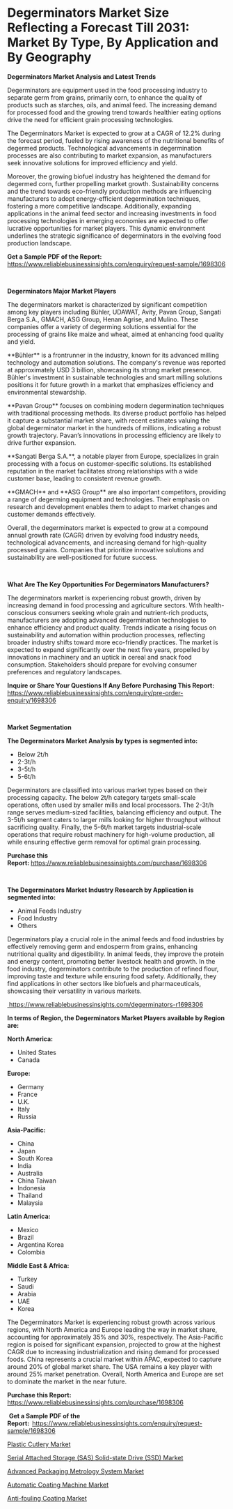 <p><h1>Degerminators Market Size Reflecting a Forecast Till 2031: Market By Type, By Application and By Geography</h1></p><p><strong>Degerminators Market Analysis and Latest Trends</strong></p>
<p><p>Degerminators are equipment used in the food processing industry to separate germ from grains, primarily corn, to enhance the quality of products such as starches, oils, and animal feed. The increasing demand for processed food and the growing trend towards healthier eating options drive the need for efficient grain processing technologies.</p><p>The Degerminators Market is expected to grow at a CAGR of 12.2% during the forecast period, fueled by rising awareness of the nutritional benefits of degermed products. Technological advancements in degermination processes are also contributing to market expansion, as manufacturers seek innovative solutions for improved efficiency and yield.</p><p>Moreover, the growing biofuel industry has heightened the demand for degermed corn, further propelling market growth. Sustainability concerns and the trend towards eco-friendly production methods are influencing manufacturers to adopt energy-efficient degermination techniques, fostering a more competitive landscape. Additionally, expanding applications in the animal feed sector and increasing investments in food processing technologies in emerging economies are expected to offer lucrative opportunities for market players. This dynamic environment underlines the strategic significance of degerminators in the evolving food production landscape.</p></p>
<p><strong>Get a Sample PDF of the Report:&nbsp;</strong> <a href="https://www.reliablebusinessinsights.com/enquiry/request-sample/1698306?utm_campaign=1094&utm_medium=2&utm_source=Github&utm_content=ia&utm_term=04102024&utm_id=degerminators">https://www.reliablebusinessinsights.com/enquiry/request-sample/1698306</a></p>
<p>&nbsp;</p>
<p><strong>Degerminators Major Market Players</strong></p>
<p><p>The degerminators market is characterized by significant competition among key players including Bühler, UDAWAT, Avity, Pavan Group, Sangati Berga S.A., GMACH, ASG Group, Henan Agrise, and Mulino. These companies offer a variety of degerming solutions essential for the processing of grains like maize and wheat, aimed at enhancing food quality and yield.</p><p>**Bühler** is a frontrunner in the industry, known for its advanced milling technology and automation solutions. The company's revenue was reported at approximately USD 3 billion, showcasing its strong market presence. Bühler's investment in sustainable technologies and smart milling solutions positions it for future growth in a market that emphasizes efficiency and environmental stewardship.</p><p>**Pavan Group** focuses on combining modern degermination techniques with traditional processing methods. Its diverse product portfolio has helped it capture a substantial market share, with recent estimates valuing the global degerminator market in the hundreds of millions, indicating a robust growth trajectory. Pavan’s innovations in processing efficiency are likely to drive further expansion.</p><p>**Sangati Berga S.A.**, a notable player from Europe, specializes in grain processing with a focus on customer-specific solutions. Its established reputation in the market facilitates strong relationships with a wide customer base, leading to consistent revenue growth.</p><p>**GMACH** and **ASG Group** are also important competitors, providing a range of degerming equipment and technologies. Their emphasis on research and development enables them to adapt to market changes and customer demands effectively.</p><p>Overall, the degerminators market is expected to grow at a compound annual growth rate (CAGR) driven by evolving food industry needs, technological advancements, and increasing demand for high-quality processed grains. Companies that prioritize innovative solutions and sustainability are well-positioned for future success.</p></p>
<p>&nbsp;</p>
<p><strong>What Are The Key Opportunities For Degerminators Manufacturers?</strong></p>
<p><p>The degerminators market is experiencing robust growth, driven by increasing demand in food processing and agriculture sectors. With health-conscious consumers seeking whole grain and nutrient-rich products, manufacturers are adopting advanced degermination technologies to enhance efficiency and product quality. Trends indicate a rising focus on sustainability and automation within production processes, reflecting broader industry shifts toward more eco-friendly practices. The market is expected to expand significantly over the next five years, propelled by innovations in machinery and an uptick in cereal and snack food consumption. Stakeholders should prepare for evolving consumer preferences and regulatory landscapes.</p></p>
<p><strong>Inquire or Share Your Questions If Any Before Purchasing This Report:</strong> <a href="https://www.reliablebusinessinsights.com/enquiry/pre-order-enquiry/1698306?utm_campaign=1094&utm_medium=2&utm_source=Github&utm_content=ia&utm_term=04102024&utm_id=degerminators">https://www.reliablebusinessinsights.com/enquiry/pre-order-enquiry/1698306</a></p>
<p>&nbsp;</p>
<p><strong>Market Segmentation</strong></p>
<p><strong>The Degerminators Market Analysis by types is segmented into:</strong></p>
<p><ul><li>Below 2t/h</li><li>2-3t/h</li><li>3-5t/h</li><li>5-6t/h</li></ul></p>
<p><p>Degerminators are classified into various market types based on their processing capacity. The below 2t/h category targets small-scale operations, often used by smaller mills and local processors. The 2-3t/h range serves medium-sized facilities, balancing efficiency and output. The 3-5t/h segment caters to larger mills looking for higher throughput without sacrificing quality. Finally, the 5-6t/h market targets industrial-scale operations that require robust machinery for high-volume production, all while ensuring effective germ removal for optimal grain processing.</p></p>
<p><strong>Purchase this Report:&nbsp;</strong><a href="https://www.reliablebusinessinsights.com/purchase/1698306?utm_campaign=1094&utm_medium=2&utm_source=Github&utm_content=ia&utm_term=04102024&utm_id=degerminators">https://www.reliablebusinessinsights.com/purchase/1698306</a></p>
<p>&nbsp;</p>
<p><strong>The Degerminators Market Industry Research by Application is segmented into:</strong></p>
<p><ul><li>Animal Feeds Industry</li><li>Food Industry</li><li>Others</li></ul></p>
<p><p>Degerminators play a crucial role in the animal feeds and food industries by effectively removing germ and endosperm from grains, enhancing nutritional quality and digestibility. In animal feeds, they improve the protein and energy content, promoting better livestock health and growth. In the food industry, degerminators contribute to the production of refined flour, improving taste and texture while ensuring food safety. Additionally, they find applications in other sectors like biofuels and pharmaceuticals, showcasing their versatility in various markets.</p></p>
<p><a href="https://www.reliablebusinessinsights.com/degerminators-r1698306?utm_campaign=1094&utm_medium=2&utm_source=Github&utm_content=ia&utm_term=04102024&utm_id=degerminators">&nbsp;https://www.reliablebusinessinsights.com/degerminators-r1698306</a></p>
<p><strong>In terms of Region, the Degerminators Market Players available by Region are:</strong></p>
<p>
    <p> <strong> North America: </strong>
        <ul>
            <li>United States</li>
            <li>Canada</li>
        </ul>
        </p> 
    <p> <strong> Europe: </strong>
        <ul>
            <li>Germany</li>
            <li>France</li>
            <li>U.K.</li>
            <li>Italy</li>
            <li>Russia</li>
        </ul>
        </p> 
    <p> <strong> Asia-Pacific: </strong>
        <ul>
            <li>China</li>
            <li>Japan</li>
            <li>South Korea</li>
            <li>India</li>
            <li>Australia</li>
            <li>China Taiwan</li>
            <li>Indonesia</li>
            <li>Thailand</li>
            <li>Malaysia</li>
        </ul>
        </p> 
    <p> <strong> Latin America: </strong>
        <ul>
            <li>Mexico</li>
            <li>Brazil</li>
            <li>Argentina Korea</li>
            <li>Colombia</li>
        </ul>
        </p> 
    <p> <strong> Middle East & Africa: </strong>
        <ul>
            <li>Turkey</li>
            <li>Saudi</li>
            <li>Arabia</li>
            <li>UAE</li>
            <li>Korea</li>
        </ul>
    </p>
    </p>
<p><p>The Degerminators Market is experiencing robust growth across various regions, with North America and Europe leading the way in market share, accounting for approximately 35% and 30%, respectively. The Asia-Pacific region is poised for significant expansion, projected to grow at the highest CAGR due to increasing industrialization and rising demand for processed foods. China represents a crucial market within APAC, expected to capture around 20% of global market share. The USA remains a key player with around 25% market penetration. Overall, North America and Europe are set to dominate the market in the near future.</p></p>
<p><strong>Purchase this Report: </strong><a href="https://www.reliablebusinessinsights.com/purchase/1698306?utm_campaign=1094&utm_medium=2&utm_source=Github&utm_content=ia&utm_term=04102024&utm_id=degerminators">https://www.reliablebusinessinsights.com/purchase/1698306</a></p>
<p>&nbsp;<strong>Get a Sample PDF of the Report:&nbsp;&nbsp;</strong><a href="https://www.reliablebusinessinsights.com/enquiry/request-sample/1698306?utm_campaign=1094&utm_medium=2&utm_source=Github&utm_content=ia&utm_term=04102024&utm_id=degerminators">https://www.reliablebusinessinsights.com/enquiry/request-sample/1698306</a></p>
<p><strong></strong></p>
<p><p><a href="https://www.linkedin.com/pulse/top-trends-transforming-plastic-cutlery-market-2024-2031-mileele-eovtc?utm_campaign=1094&utm_medium=2&utm_source=Github&utm_content=ia&utm_term=04102024&utm_id=degerminators">Plastic Cutlery Market</a></p><p><a href="https://issuu.com/reportprime-2/docs/serial-attached-storage-sas-solid-s_a0320fb32e34f0?utm_campaign=1094&utm_medium=2&utm_source=Github&utm_content=ia&utm_term=04102024&utm_id=degerminators">Serial Attached Storage  (SAS) Solid-state Drive  (SSD) Market</a></p><p><a href="https://issuu.com/reportprime-2/docs/advanced-packaging-metrology-system_14f59806461e39?utm_campaign=1094&utm_medium=2&utm_source=Github&utm_content=ia&utm_term=04102024&utm_id=degerminators">Advanced Packaging Metrology System Market</a></p><p><a href="https://github.com/NathanColeman327/Market-Research-Report-List-1/blob/main/automatic-coating-machine-market.md?utm_campaign=1094&utm_medium=2&utm_source=Github&utm_content=ia&utm_term=04102024&utm_id=degerminators">Automatic Coating Machine Market</a></p><p><a href="https://github.com/RuthLucas64/Market-Research-Report-List-1/blob/main/anti-fouling-coating-market.md?utm_campaign=1094&utm_medium=2&utm_source=Github&utm_content=ia&utm_term=04102024&utm_id=degerminators">Anti-fouling Coating Market</a></p></p>